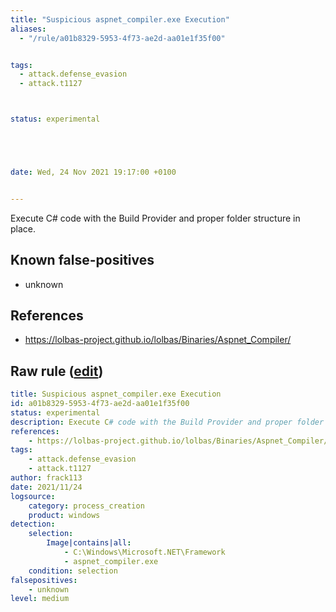 ```yaml
---
title: "Suspicious aspnet_compiler.exe Execution"
aliases:
  - "/rule/a01b8329-5953-4f73-ae2d-aa01e1f35f00"


tags:
  - attack.defense_evasion
  - attack.t1127



status: experimental





date: Wed, 24 Nov 2021 19:17:00 +0100


---
```


Execute C# code with the Build Provider and proper folder structure in place.

<!--more-->


## Known false-positives

* unknown



## References

* https://lolbas-project.github.io/lolbas/Binaries/Aspnet_Compiler/


## Raw rule ([edit](https://github.com/SigmaHQ/sigma/edit/master/rules/windows/process_creation/proc_creation_win_lobas_aspnet_compiler.yml))
```yaml
title: Suspicious aspnet_compiler.exe Execution
id: a01b8329-5953-4f73-ae2d-aa01e1f35f00
status: experimental
description: Execute C# code with the Build Provider and proper folder structure in place.
references:
    - https://lolbas-project.github.io/lolbas/Binaries/Aspnet_Compiler/
tags:
    - attack.defense_evasion
    - attack.t1127
author: frack113
date: 2021/11/24
logsource:
    category: process_creation
    product: windows
detection:
    selection:
        Image|contains|all:
            - C:\Windows\Microsoft.NET\Framework
            - aspnet_compiler.exe
    condition: selection
falsepositives:
    - unknown
level: medium

```
